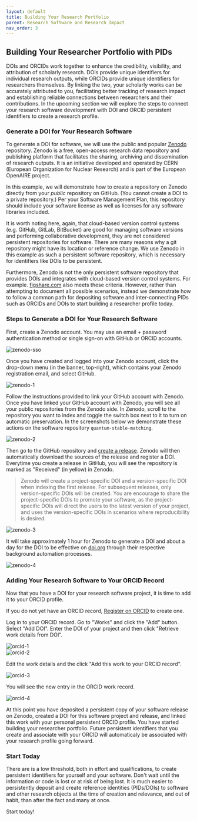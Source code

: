 ```yaml
---
layout: default
title: Building Your Research Portfolio
parent: Research Software and Research Impact
nav_order: 3
---
```


## Building Your Researcher Portfolio with PIDs

DOIs and ORCIDs work together to enhance the credibility, visibility, and attribution of scholarly research. DOIs provide unique identifiers for individual research outputs, while ORCIDs provide unique identifiers for researchers themselves. By linking the two, your scholarly works can be accurately attributed to you, facilitating better tracking of research impact and establishing reliable connections between researchers and their contributions. In the upcoming section we will explore the steps to connect your research software development with DOI and ORCID persistent identifiers to create a research profile.  

### Generate a DOI for Your Research Software

To generate a DOI for software, we will use the public and popular [Zenodo](https://about.zenodo.org/) repository. Zenodo is a free, open-access research data repository and publishing platform that facilitates the sharing, archiving and dissemination of research outputs. It is an initiative developed and operated by CERN (European Organization for Nuclear Research) and is part of the European OpenAIRE project.  

In this example, we will demonstrate how to create a repository on Zenodo directly from your _public_ repository on GitHub. (You cannot create a DOI to a private repository.) Per your Software Management Plan, this repository should include your software license as well as licenses for any software libraries included.

It is worth noting here, again, that cloud-based version control systems (e.g. GitHub, GitLab, BitBucket) are good for managing software versions and performing collaborative development, they are not considered persistent repositories for software. There are many reasons why a git repository might have its location or reference change. We use Zenodo in this example as such a persistent software repository, which is necessary for identifiers like DOIs to be persistent.

Furthermore, Zenodo is not the only persistent software repository that provides DOIs and integrates with cloud-based version control systems. For example. [figshare.com](https://figshare.com/) also meets these criteria. However, rather than attempting to document all possible scenarios, instead we demonstrate how to follow a common path for depositing software and inter-connecting PIDs such as ORCIDs and DOIs to start building a researcher profile today.

### Steps to Generate a DOI for Your Research Software

First, create a Zenodo account. You may use an email + password authentication method or single sign-on with GitHub or ORCID accounts.  

![zenodo-sso](assets/img/zenodo-sso.png)  

Once you have created and logged into your Zenodo account, click the drop-down menu (in the banner, top-right), which contains your Zenodo registration email, and select GitHub.  

![zenodo-1](assets/img/zenodo-1.png)  

Follow the instructions provided to link your GitHub account with Zenodo. Once you have linked your GitHub account with Zenodo, you will see all your public repositories from the Zenodo side. In Zenodo, scroll to the repository you want to index and toggle the switch box next to it to turn on automatic preservation. In the screenshots below we demonstrate these actions on the software repository `quantum-stable-matching`.

![zenodo-2](assets/img/zenodo-2.png)  

Then go to the GitHub repository and [create a release](https://docs.github.com/en/repositories/releasing-projects-on-github/managing-releases-in-a-repository). Zenodo will then automatically download the sources of the release and register a DOI. Everytime you create a release in GitHub, you will see the repository is marked as "Received" (in yellow) in Zenodo.  

> Zenodo will create a project-specific DOI and a version-specific DOI when indexing the first release. For subsequent releases, only version-specific DOIs will be created. You are encourage to share the project-specific DOIs to promote your software, as the project-specific DOIs will direct the users to the latest version of your project, and uses the version-specific DOIs in scenarios where reproducibility is desired.  

![zenodo-3](assets/img/zenodo-3.png)  

It will take approximately 1 hour for Zenodo to generate a DOI and about a day for the DOI to be effective on [doi.org](https://www.doi.org/) through their respective background automation processes.

![zenodo-4](assets/img/zenodo-4.png)

### Adding Your Research Software to Your ORCID Record

Now that you have a DOI for your research software project, it is time to add it to your ORCID profile.  

If you do not yet have an ORCID record, [Register on ORCID](https://orcid.org/register) to create one.

Log in to your ORCID record. Go to "Works" and click the "Add" button. Select "Add DOI". Enter the DOI of your project and then click "Retrieve work details from DOI".  

![orcid-1](assets/img/orcid-1.png)  
![orcid-2](assets/img/orcid-2.png)  

Edit the work details and the click "Add this work to your ORCID record".  

![orcid-3](assets/img/orcid-3.png)  

You will see the new entry in the ORCID work record.  

![orcid-4](assets/img/orcid-4.png)  

At this point you have deposited a persistent copy of your software release on Zenodo, created a DOI for this software project and release, and linked this work with your personal persistent ORCID profile. You have started building your researcher portfolio. Future persistent identifiers that you create and associate with your ORCID will automaticaly be associated with your research profile going forward. 

### Start Today

There are is a low threshold, both in effort and qualifications, to create persistent identifiers for yourself and your software. Don't wait until the information or code is lost or at risk of being lost. It is much easier to persistently deposit and create reference identities (PIDs/DOIs) to software and other research objects at the time of creation and relevance, and out of habit, than after the fact and many at once. 

Start today!
